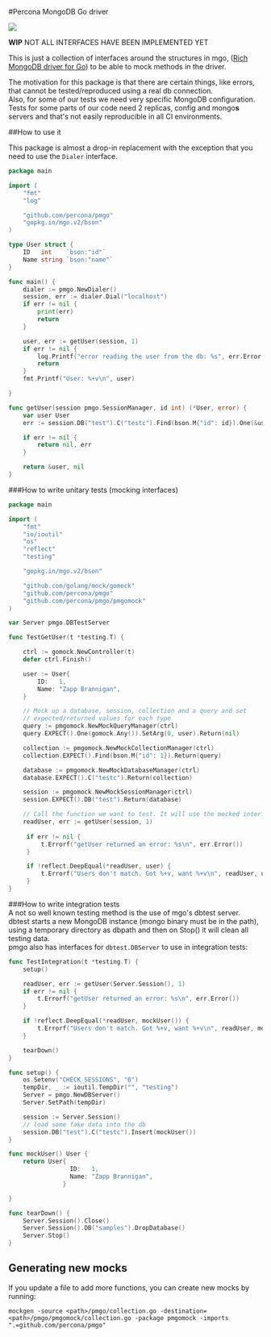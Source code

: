 #Percona MongoDB Go driver

[![](https://godoc.org/github.com/percona/toolkit-go/pmgo?status.svg)](https://godoc.org/github.com/percona/toolkit-go/pmgo)

**WIP** NOT ALL INTERFACES HAVE BEEN IMPLEMENTED YET  

This is just a collection of interfaces around the structures in mgo, ([Rich MongoDB driver for Go](https://labix.org/mgo)) to be able to mock methods in the driver.  

The motivation for this package is that there are certain things, like errors, that cannot be tested/reproduced using a real db connection.  
Also, for some of our tests we need very specific MongoDB configuration. Tests for some parts of our code need 2 replicas, config and mongo**s** servers and that's not easily reproducible in all CI environments.

##How to use it

This package is almost a drop-in replacement with the exception that you need to use the `Dialer` interface.

```go
package main

import (
    "fmt"
    "log"

    "github.com/percona/pmgo"
    "gopkg.in/mgo.v2/bson"
)

type User struct {
    ID   int    `bson:"id"`
    Name string `bson:"name"`
}

func main() {
    dialer := pmgo.NewDialer()
    session, err := dialer.Dial("localhost")
    if err != nil {
        print(err)
        return
    }

    user, err := getUser(session, 1)
    if err != nil {
        log.Printf("error reading the user from the db: %s", err.Error())
        return
    }
    fmt.Printf("User: %+v\n", user)

}

func getUser(session pmgo.SessionManager, id int) (*User, error) {
    var user User
    err := session.DB("test").C("testc").Find(bson.M{"id": id}).One(&user)

    if err != nil {
        return nil, err
    }

    return &user, nil
}
```

###How to write unitary tests (mocking interfaces)

```go
package main

import (
    "fmt"
    "io/ioutil"
    "os"
    "reflect"
    "testing"

    "gopkg.in/mgo.v2/bson"

    "github.com/golang/mock/gomock"
    "github.com/percona/pmgo"
    "github.com/percona/pmgo/pmgomock"
)

var Server pmgo.DBTestServer

func TestGetUser(t *testing.T) {

    ctrl := gomock.NewController(t)
    defer ctrl.Finish()

    user := User{
        ID:   1,
        Name: "Zapp Brannigan",
    }

    // Mock up a database, session, collection and a query and set
    // expected/returned values for each type
    query := pmgomock.NewMockQueryManager(ctrl)
    query.EXPECT().One(gomock.Any()).SetArg(0, user).Return(nil)

    collection := pmgomock.NewMockCollectionManager(ctrl)
    collection.EXPECT().Find(bson.M{"id": 1}).Return(query)

    database := pmgomock.NewMockDatabaseManager(ctrl)
    database.EXPECT().C("testc").Return(collection)

    session := pmgomock.NewMockSessionManager(ctrl)
    session.EXPECT().DB("test").Return(database)

    // Call the function we want to test. It will use the mocked interfaces
    readUser, err := getUser(session, 1)
   
     if err != nil {
         t.Errorf("getUser returned an error: %s\n", err.Error())
     }

     if !reflect.DeepEqual(*readUser, user) {
         t.Errorf("Users don't match. Got %+v, want %+v\n", readUser, user)
     }
}
```
  
###How to write integration tests  
A not so well known testing method is the use of mgo's dbtest server.  
dbtest starts a new MongoDB instance (mongo binary must be in the path), using a temporary directory as dbpath 
and then on Stop() it will clean all testing data.  
pmgo also has interfaces for `dbtest.DBServer` to use in integration tests:  

```go
func TestIntegration(t *testing.T) {
    setup()

    readUser, err := getUser(Server.Session(), 1)
    if err != nil {
        t.Errorf("getUser returned an error: %s\n", err.Error())
    }

    if !reflect.DeepEqual(*readUser, mockUser()) {
        t.Errorf("Users don't match. Got %+v, want %+v\n", readUser, mockUser())
    }

    tearDown()
}

func setup() {
    os.Setenv("CHECK_SESSIONS", "0")
    tempDir, _ := ioutil.TempDir("", "testing")
    Server = pmgo.NewDBServer()
    Server.SetPath(tempDir)

    session := Server.Session()
    // load some fake data into the db
    session.DB("test").C("testc").Insert(mockUser())
}

func mockUser() User {
    return User{
                 ID:   1,
                 Name: "Zapp Brannigan",
               }

}

func tearDown() {
    Server.Session().Close()
    Server.Session().DB("samples").DropDatabase()
    Server.Stop()
}
```


## Generating new mocks
If you update a file to add more functions, you can create new mocks by running:  
```
mockgen -source <path>/pmgo/collection.go -destination=<path>/pmgo/pmgomock/collection.go -package pmgomock -imports ".=github.com/percona/pmgo"
```


